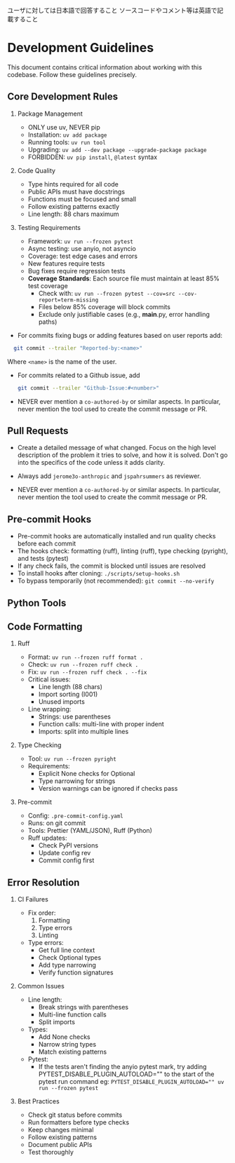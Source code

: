 ユーザに対しては日本語で回答すること
ソースコードやコメント等は英語で記載すること

# Development Guidelines

This document contains critical information about working with this codebase. Follow these guidelines precisely.

## Core Development Rules

1. Package Management
   - ONLY use uv, NEVER pip
   - Installation: `uv add package`
   - Running tools: `uv run tool`
   - Upgrading: `uv add --dev package --upgrade-package package`
   - FORBIDDEN: `uv pip install`, `@latest` syntax

2. Code Quality
   - Type hints required for all code
   - Public APIs must have docstrings
   - Functions must be focused and small
   - Follow existing patterns exactly
   - Line length: 88 chars maximum

3. Testing Requirements
   - Framework: `uv run --frozen pytest`
   - Async testing: use anyio, not asyncio
   - Coverage: test edge cases and errors
   - New features require tests
   - Bug fixes require regression tests
   - **Coverage Standards**: Each source file must maintain at least 85% test coverage
     - Check with: `uv run --frozen pytest --cov=src --cov-report=term-missing`
     - Files below 85% coverage will block commits
     - Exclude only justifiable cases (e.g., __main__.py, error handling paths)

- For commits fixing bugs or adding features based on user reports add:
```bash
  git commit --trailer "Reported-by:<name>"
  ```
  Where `<name>` is the name of the user.

- For commits related to a Github issue, add
  ```bash
  git commit --trailer "Github-Issue:#<number>"
  ```
- NEVER ever mention a `co-authored-by` or similar aspects. In particular, never
  mention the tool used to create the commit message or PR.

## Pull Requests

- Create a detailed message of what changed. Focus on the high level description of
  the problem it tries to solve, and how it is solved. Don't go into the specifics of the
  code unless it adds clarity.

- Always add `jerome3o-anthropic` and `jspahrsummers` as reviewer.

- NEVER ever mention a `co-authored-by` or similar aspects. In particular, never
  mention the tool used to create the commit message or PR.

## Pre-commit Hooks

- Pre-commit hooks are automatically installed and run quality checks before each commit
- The hooks check: formatting (ruff), linting (ruff), type checking (pyright), and tests (pytest)
- If any check fails, the commit is blocked until issues are resolved
- To install hooks after cloning: `./scripts/setup-hooks.sh`
- To bypass temporarily (not recommended): `git commit --no-verify`

## Python Tools

## Code Formatting

1. Ruff
   - Format: `uv run --frozen ruff format .`
   - Check: `uv run --frozen ruff check .`
   - Fix: `uv run --frozen ruff check . --fix`
   - Critical issues:
     - Line length (88 chars)
     - Import sorting (I001)
     - Unused imports
   - Line wrapping:
     - Strings: use parentheses
     - Function calls: multi-line with proper indent
     - Imports: split into multiple lines

2. Type Checking
   - Tool: `uv run --frozen pyright`
   - Requirements:
     - Explicit None checks for Optional
     - Type narrowing for strings
     - Version warnings can be ignored if checks pass

3. Pre-commit
   - Config: `.pre-commit-config.yaml`
   - Runs: on git commit
   - Tools: Prettier (YAML/JSON), Ruff (Python)
   - Ruff updates:
     - Check PyPI versions
     - Update config rev
     - Commit config first

## Error Resolution

1. CI Failures
   - Fix order:
     1. Formatting
     2. Type errors
     3. Linting
   - Type errors:
     - Get full line context
     - Check Optional types
     - Add type narrowing
     - Verify function signatures

2. Common Issues
   - Line length:
     - Break strings with parentheses
     - Multi-line function calls
     - Split imports
   - Types:
     - Add None checks
     - Narrow string types
     - Match existing patterns
   - Pytest:
     - If the tests aren't finding the anyio pytest mark, try adding PYTEST_DISABLE_PLUGIN_AUTOLOAD=""
       to the start of the pytest run command eg:
       `PYTEST_DISABLE_PLUGIN_AUTOLOAD="" uv run --frozen pytest`

3. Best Practices
   - Check git status before commits
   - Run formatters before type checks
   - Keep changes minimal
   - Follow existing patterns
   - Document public APIs
   - Test thoroughly
